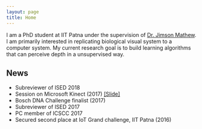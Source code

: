 ```yaml
---
layout: page
title: Home
---
```


I am a PhD student at IIT Patna under the supervision of [Dr. Jimson Mathew](https://www.iitp.ac.in/index.php/departments/engineering/computer-science-a-engineering/people/faculty/1502-dr-jimson-mathew.html). I am primarily interested in replicating biological visual system to a computer system. My current research goal is to build learning algorithms that can perceive depth in a unsupervised way.

## News

* Subreviewer of ISED 2018
* Session on Microsoft Kinect (2017) [[Slide]](https://drive.google.com/open?id=1p61ZeACxnCZI3NgO7dgDJBDj5aCoMIzD)
* Bosch DNA Challenge finalist (2017)
* Subreviewer of ISED 2017
* PC member of ICSCC 2017
* Secured second place at IoT Grand challenge, IIT Patna (2016)
